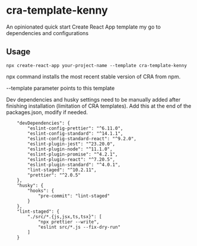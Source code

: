 # cra-template-kenny

An opinionated quick start Create React App template my go to dependencies and configurations

## Usage

`npx create-react-app your-project-name --template cra-template-kenny`

npx command installs the most recent stable version of CRA from npm.

--template parameter points to this template

Dev dependencies and husky settings need to be manually added after finishing installation (limitation of CRA templates). Add this at the end of the packages.json, modify if needed.

```
    "devDependencies": {
        "eslint-config-prettier": "^6.11.0",
        "eslint-config-standard": "^14.1.1",
        "eslint-config-standard-react": "^9.2.0",
        "eslint-plugin-jest": "^23.20.0",
        "eslint-plugin-node": "^11.1.0",
        "eslint-plugin-promise": "^4.2.1",
        "eslint-plugin-react": "^7.20.5",
        "eslint-plugin-standard": "^4.0.1",
        "lint-staged": "^10.2.11",
        "prettier": "^2.0.5"
    },
    "husky": {
        "hooks": {
            "pre-commit": "lint-staged"
        }
    },
    "lint-staged": {
        "./src/*.{js,jsx,ts,tsx}": [
            "npx prettier --write",
            "eslint src/*.js --fix-dry-run"
        ]
    }
```
